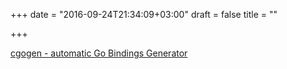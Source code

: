 +++
date = "2016-09-24T21:34:09+03:00"
draft = false
title = ""

+++

<p><a href="https://cgogen.com">cgogen - automatic Go Bindings Generator</a></p>
